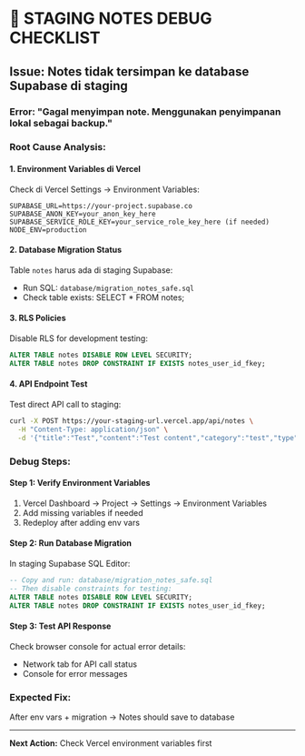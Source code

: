 # 🚨 STAGING NOTES DEBUG CHECKLIST

## Issue: Notes tidak tersimpan ke database Supabase di staging

### Error: "Gagal menyimpan note. Menggunakan penyimpanan lokal sebagai backup."

### Root Cause Analysis:

#### 1. Environment Variables di Vercel
Check di Vercel Settings → Environment Variables:
```
SUPABASE_URL=https://your-project.supabase.co
SUPABASE_ANON_KEY=your_anon_key_here
SUPABASE_SERVICE_ROLE_KEY=your_service_role_key_here (if needed)
NODE_ENV=production
```

#### 2. Database Migration Status
Table `notes` harus ada di staging Supabase:
- Run SQL: `database/migration_notes_safe.sql`
- Check table exists: SELECT * FROM notes;

#### 3. RLS Policies
Disable RLS for development testing:
```sql
ALTER TABLE notes DISABLE ROW LEVEL SECURITY;
ALTER TABLE notes DROP CONSTRAINT IF EXISTS notes_user_id_fkey;
```

#### 4. API Endpoint Test
Test direct API call to staging:
```bash
curl -X POST https://your-staging-url.vercel.app/api/notes \
  -H "Content-Type: application/json" \
  -d '{"title":"Test","content":"Test content","category":"test","type":"text"}'
```

### Debug Steps:

#### Step 1: Verify Environment Variables
1. Vercel Dashboard → Project → Settings → Environment Variables
2. Add missing variables if needed
3. Redeploy after adding env vars

#### Step 2: Run Database Migration
In staging Supabase SQL Editor:
```sql
-- Copy and run: database/migration_notes_safe.sql
-- Then disable constraints for testing:
ALTER TABLE notes DISABLE ROW LEVEL SECURITY;
ALTER TABLE notes DROP CONSTRAINT IF EXISTS notes_user_id_fkey;
```

#### Step 3: Test API Response
Check browser console for actual error details:
- Network tab for API call status
- Console for error messages

### Expected Fix:
After env vars + migration → Notes should save to database

---
**Next Action:** Check Vercel environment variables first
